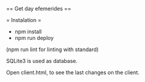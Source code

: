 == Get day efemerides  ==

= Instalation =

- npm install
- npm run deploy

(npm run lint for linting with standard)

SQLite3 is used as database.

Open client.html, to see the last changes on the client.